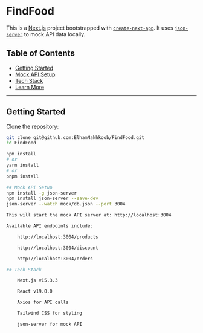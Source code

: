 # FindFood

This is a [Next.js](https://nextjs.org) project bootstrapped with [`create-next-app`](https://nextjs.org/docs/app/api-reference/cli/create-next-app). It uses [`json-server`](https://github.com/typicode/json-server) to mock API data locally.

## Table of Contents

- [Getting Started](#getting-started)
- [Mock API Setup](#mock-api-setup)
- [Tech Stack](#tech-stack)
- [Learn More](#learn-more)

---

## Getting Started

Clone the repository:

```bash
git clone git@github.com:ElhamNakhkoob/FindFood.git
cd FindFood

npm install
# or
yarn install
# or
pnpm install

## Mock API Setup
npm install -g json-server
npm install json-server --save-dev
json-server --watch mock/db.json --port 3004

This will start the mock API server at: http://localhost:3004

Available API endpoints include:

    http://localhost:3004/products

    http://localhost:3004/discount

    http://localhost:3004/orders

## Tech Stack

    Next.js v15.3.3

    React v19.0.0

    Axios for API calls

    Tailwind CSS for styling

    json-server for mock API
```
